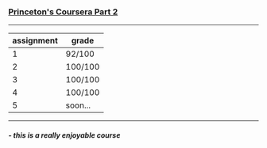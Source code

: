 ### [Princeton's Coursera Part 2](https://www.coursera.org/learn/algorithms-part2)

---

| assignment | grade   |
| ---------- | ------- |
| 1          | 92/100  |
| 2          | 100/100 |
| 3          | 100/100 |
| 4          | 100/100 |
| 5          | soon... |

---

##### - this is a really enjoyable course
